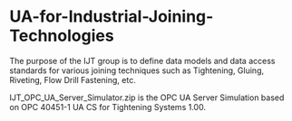 # UA-for-Industrial-Joining-Technologies
The purpose of the IJT group is to define data models and data access standards for various joining techniques such as Tightening, Gluing, Riveting, Flow Drill Fastening, etc.

IJT_OPC_UA_Server_Simulator.zip is the OPC UA Server Simulation based on OPC 40451-1 UA CS for Tightening Systems 1.00. 

